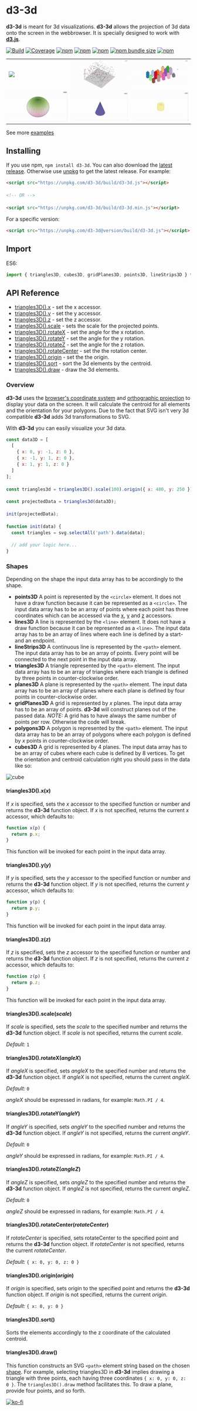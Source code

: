 # d3-3d

**d3-3d** is meant for 3d visualizations. **d3-3d** allows the projection of 3d data onto the screen in the webbrowser. It is specially designed to work with **[d3.js](https://d3js.org/)**.

[![Build][build-badge]][build]
[![Coverage][coverage-badge]][coverage]
[![npm](https://img.shields.io/npm/dt/d3-3d)](https://www.npmjs.com/package/d3-3d)
[![npm](https://img.shields.io/npm/dw/d3-3d)](https://www.npmjs.com/package/d3-3d)
[![npm](https://img.shields.io/npm/l/d3-3d)](https://github.com/Niekes/d3-3d/blob/master/LICENSE)
[![npm bundle size](https://img.shields.io/bundlephobia/minzip/d3-3d)](https://bundlephobia.com/result?p=d3-3d)
[![npm](https://img.shields.io/npm/v/d3-3d)](https://www.npmjs.com/package/d3-3d)

<table>
    <tr>
        <td><a target="_blank" href="https://codepen.io/Niekes/pen/YzBmYzR"><img src="assets/surfaceplot.gif"></a></td>
        <td><a target="_blank" href="https://codepen.io/Niekes/pen/poGMpLw"><img src="assets/scatterplot.gif"></a></td>
        <td><a target="_blank" href="https://codepen.io/Niekes/pen/poGMKXY"><img src="assets/barchart.gif"> </a></td>
    </tr>
    <tr>
        <td><a target="_blank" href="https://codepen.io/Niekes/pen/KKEPBVb"><img src="assets/sphere.gif"></a></td>
        <td><a target="_blank" href="https://codepen.io/Niekes/pen/wvbzGMG"><img src="assets/cone.gif"></a></td>
        <td><a target="_blank" href="https://codepen.io/Niekes/pen/eYadJVg"><img src="assets/cylinder.gif"> </a></td>
    </tr>
</table>

See more [examples][examples]

## Installing

If you use npm, `npm install d3-3d`. You can also download the [latest release](https://github.com/Niekes/d3-3d/releases). Otherwise use [unpkg](https://unpkg.com/d3-3d/) to get the latest release. For example:

```html
<script src="https://unpkg.com/d3-3d/build/d3-3d.js"></script>

<!-- OR -->

<script src="https://unpkg.com/d3-3d/build/d3-3d.min.js"></script>
```

For a specific version:

```html
<script src="https://unpkg.com/d3-3d@version/build/d3-3d.js"></script>
```

## Import

ES6:

```js
import { triangles3D, cubes3D, gridPlanes3D, points3D, lineStrips3D } from 'd3-3d';
```

## API Reference

- [triangles3D().x](#triangles3dxx) - set the x accessor.
- [triangles3D().y](#triangles3dyy) - set the y accessor.
- [triangles3D().z](#triangles3dzz) - set the z accessor.
- [triangles3D().scale](#triangles3dscalescale) - sets the scale for the projected points.
- [triangles3D().rotateX](#triangles3drotatexanglex) - set the angle for the x rotation.
- [triangles3D().rotateY](#triangles3drotateyangley) - set the angle for the y rotation.
- [triangles3D().rotateZ](#triangles3drotatezanglez) - set the angle for the z rotation.
- [triangles3D().rotateCenter](#triangles3drotatecenterrotatecenter) - set the the rotation center.
- [triangles3D().origin](#triangles3doriginorigin) - set the the origin.
- [triangles3D().sort](#triangles3dsort) - sort the 3d elements by the centroid.
- [triangles3D().draw](#triangles3ddraw) - draw the 3d elements.

### Overview

**d3-3d** uses the [browser's coordinate system](https://www.w3.org/TR/css-transforms-1/#transform-rendering) and [orthographic projection](https://en.wikipedia.org/wiki/Orthographic_projection) to display your data on the screen. It will calculate the centroid for all elements and the orientation for your polygons. Due to the fact that SVG isn't very 3d compatible **d3-3d** adds 3d transformations to SVG.

With **d3-3d** you can easily visualize your 3d data.

```js
const data3D = [
  [
    { x: 0, y: -1, z: 0 },
    { x: -1, y: 1, z: 0 },
    { x: 1, y: 1, z: 0 }
  ]
];

const triangles3d = triangles3D().scale(100).origin({ x: 480, y: 250 });

const projectedData = triangles3d(data3D);

init(projectedData);

function init(data) {
  const triangles = svg.selectAll('path').data(data);

  // add your logic here...
}
```

### Shapes

Depending on the shape the input data array has to be accordingly to the shape.

- **points3D** A point is represented by the `<circle>` element. It does not have a draw function because it can be represented as a `<circle>`. The input data array has to be an array of points where each point has three coordinates which can be accessed via the [x](#x), [y](#y) and [z](#z) accessors.
- **lines3D** A line is represented by the `<line>` element. It does not have a draw function because it can be represented as a `<line>`. The input data array has to be an array of lines where each line is defined by a start- and an endpoint.
- **lineStrips3D** A continuous line is represented by the `<path>` element. The input data array has to be an array of points. Every point will be connected to the next point in the input data array.
- **triangles3D** A triangle represented by the `<path>` element. The input data array has to be an array of triangles where each triangle is defined by three points in counter-clockwise order.
- **planes3D** A plane is represented by the `<path>` element. The input data array has to be an array of planes where each plane is defined by four points in counter-clockwise order.
- **gridPlanes3D** A grid is represented by _x_ planes. The input data array has to be an array of points. **d3-3d** will construct planes out of the passed data. _NOTE:_ A grid has to have always the same number of points per row. Otherwise the code will break.
- **polygons3D** A polygon is represented by the `<path>` element. The input data array has to be an array of polygons where each polygon is defined by _x_ points in counter-clockwise order.
- **cubes3D** A grid is represented by 4 planes. The input data array has to be an array of cubes where each cube is defined by 8 vertices. To get the orientation and centroid calculation right you should pass in the data like so:

![cube](assets/cube.png 'Cube')

#### triangles3D().x(_x_)

If _x_ is specified, sets the _x_ accessor to the specified function or number and returns the **d3-3d** function object. If _x_ is not specified, returns the current _x_ accessor, which defaults to:

```js
function x(p) {
  return p.x;
}
```

This function will be invoked for each point in the input data array.

#### triangles3D().y(_y_)

If _y_ is specified, sets the _y_ accessor to the specified function or number and returns the **d3-3d** function object. If _y_ is not specified, returns the current _y_ accessor, which defaults to:

```js
function y(p) {
  return p.y;
}
```

This function will be invoked for each point in the input data array.

#### triangles3D().z(_z_)

If _z_ is specified, sets the _z_ accessor to the specified function or number and returns the **d3-3d** function object. If _z_ is not specified, returns the current _z_ accessor, which defaults to:

```js
function z(p) {
  return p.z;
}
```

This function will be invoked for each point in the input data array.

#### triangles3D().scale(_scale_)

If _scale_ is specified, sets the _scale_ to the specified number and returns the **d3-3d** function object. If _scale_ is not specified, returns the current _scale_.

_Default:_ `1`

#### triangles3D().rotateX(_angleX_)

If _angleX_ is specified, sets _angleX_ to the specified number and returns the **d3-3d** function object. If _angleX_ is not specified, returns the current _angleX_.

_Default:_ `0`

_angleX_ should be expressed in radians, for example: `Math.PI / 4`.

#### triangles3D().rotateY(_angleY_)

If _angleY_ is specified, sets _angleY_ to the specified number and returns the **d3-3d** function object. If _angleY_ is not specified, returns the current _angleY_.

_Default:_ `0`

_angleY_ should be expressed in radians, for example: `Math.PI / 4`.

#### triangles3D().rotateZ(_angleZ_)

If _angleZ_ is specified, sets _angleZ_ to the specified number and returns the **d3-3d** function object. If _angleZ_ is not specified, returns the current _angleZ_.

_Default:_ `0`

_angleZ_ should be expressed in radians, for example: `Math.PI / 4`.

#### triangles3D().rotateCenter(_rotateCenter_)

If _rotateCenter_ is specified, sets rotateCenter to the specified point and returns the **d3-3d** function object. If _rotateCenter_ is not specified, returns the current _rotateCenter_.

_Default:_ `{ x: 0, y: 0, z: 0 }`

#### triangles3D().origin(_origin_)

If _origin_ is specified, sets origin to the specified point and returns the **d3-3d** function object. If _origin_ is not specified, returns the current _origin_.

_Default:_ `{ x: 0, y: 0 }`

#### triangles3D().sort()

Sorts the elements accordingly to the z coordinate of the calculated centroid.

#### triangles3D().draw()

This function constructs an SVG `<path>` element string based on the chosen [shape](#shapes). For example, selecting triangles3D in **d3-3d** implies drawing a triangle with three points, each having three coordinates `{ x: 0, y: 0, z: 0 }`. The `triangles3D().draw` method facilitates this. To draw a plane, provide four points, and so forth.

[![ko-fi](https://ko-fi.com/img/githubbutton_sm.svg)](https://ko-fi.com/A0A3QJPZ9)

<!-- Definitions -->

[build-badge]: https://github.com/niekes/d3-3d/workflows/main/badge.svg
[build]: https://github.com/niekes/d3-3d/actions
[coverage-badge]: https://img.shields.io/codecov/c/github/niekes/d3-3d.svg
[coverage]: https://codecov.io/github/niekes/d3-3d
[examples]: https://codepen.io/collection/DpmByZ?sort_order=desc&sort_by=id
